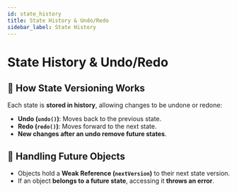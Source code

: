 ```yaml
---
id: state_history
title: State History & Undo/Redo
sidebar_label: State History
---
```


# State History & Undo/Redo

## 🔹 How State Versioning Works
Each state is **stored in history**, allowing changes to be undone or redone:

- **Undo (`undo()`)**: Moves back to the previous state.
- **Redo (`redo()`)**: Moves forward to the next state.
- **New changes after an undo remove future states**.

## 🔹 Handling Future Objects
- Objects hold a **Weak Reference (`nextVersion`)** to their next state version.
- If an object **belongs to a future state**, accessing it **throws an error**.

